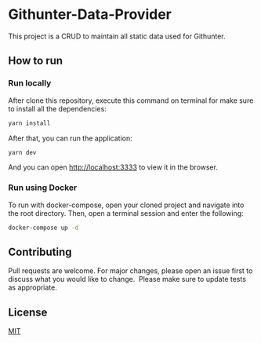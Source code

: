 # Githunter-Data-Provider

This project is a CRUD to maintain all static data used for Githunter.

## How to run

### Run locally

After clone this repository, execute this command on terminal for make sure to install all the dependencies:

```bash
yarn install
```

After that, you can run the application:

```bash
yarn dev
```

And you can open [http://localhost:3333](http://localhost:3333) to view it in the browser.

### Run using Docker

To run with docker-compose, open your cloned project and navigate into the root directory. Then, open a terminal session and enter the following:

```bash
docker-compose up -d
```

## Contributing

Pull requests are welcome. For major changes, please open an issue first to discuss what you would like to change.
​
Please make sure to update tests as appropriate.

## License

[MIT](https://choosealicense.com/licenses/mit/)

